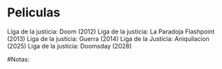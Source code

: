 # Peliculas
Liga de la justicia: Doom (2012)
Liga de la justicia: La Paradoja Flashpoint (2013)
Liga de la justicia: Guerra (2014)
Liga de la Justicia: Aniquilacion (2025)
Liga de la justicia: Doomsday (2028)

#Notas: